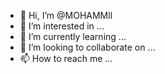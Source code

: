 - 👋 Hi, I’m @MOHAMMll
- 👀 I’m interested in ...
- 🌱 I’m currently learning ...
- 💞️ I’m looking to collaborate on ...
- 📫 How to reach me ...

<!---
MOHAMMll/MOHAMMll is a ✨ special ✨ repository because its `README.md` (this file) appears on your GitHub profile.
You can click the Preview link to take a look at your changes.
--->
